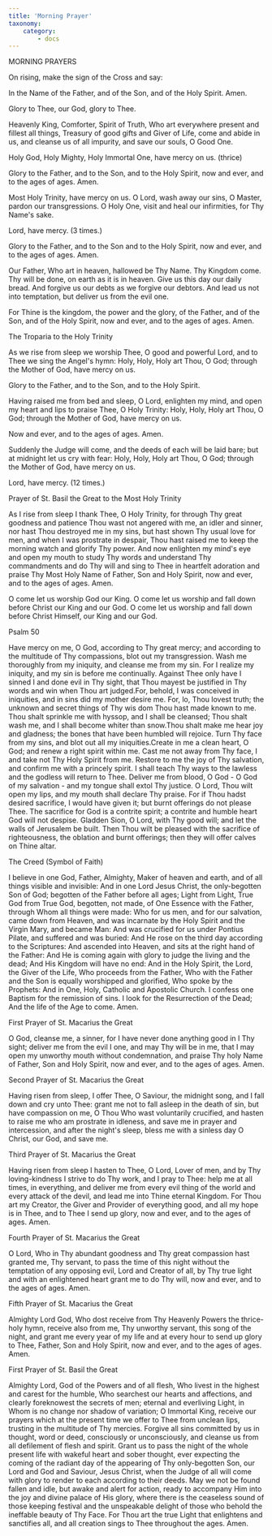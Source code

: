 ```yaml
---
title: 'Morning Prayer'
taxonomy:
    category:
        - docs
---
```


MORNING PRAYERS

On rising, make the sign of the Cross and say:

In the Name of the Father, and of the Son, and of the Holy Spirit. Amen.

Glory to Thee, our God, glory to Thee.

Heavenly King, Comforter, Spirit of Truth, Who art everywhere present and fillest all things, Treasury of good gifts and Giver of Life, come and abide in us, and cleanse us of all impurity, and save our souls, O Good One.

Holy God, Holy Mighty, Holy Immortal One, have mercy on us. (thrice)

Glory to the Father, and to the Son, and to the Holy Spirit, now and ever, and to the ages of ages. Amen.

Most Holy Trinity, have mercy on us. O Lord, wash away our sins, O Master, pardon our transgressions. O Holy One, visit and heal our infirmities, for Thy Name's sake.

Lord, have mercy. (3 times.)

Glory to the Father, and to the Son and to the Holy Spirit, now and ever, and to the ages of ages. Amen.

Our Father, Who art in heaven, hallowed be Thy Name. Thy Kingdom come. Thy will be done, on earth as it is in heaven. Give us this day our daily bread. And forgive us our debts as we forgive our debtors. And lead us not into temptation, but deliver us from the evil one.

For Thine is the kingdom, the power and the glory, of the Father, and of the Son, and of the Holy Spirit, now and ever, and to the ages of ages. Amen.

The Troparia to the Holy Trinity

As we rise from sleep we worship Thee, O good and powerful Lord, and to Thee we sing the Angel's hymn: Holy, Holy, Holy art Thou, O God; through the Mother of God, have mercy on us.

Glory to the Father, and to the Son, and to the Holy Spirit.

Having raised me from bed and sleep, O Lord, enlighten my mind, and open my heart and lips to praise Thee, O Holy Trinity: Holy, Holy, Holy art Thou, O God; through the Mother of God, have mercy on us.

Now and ever, and to the ages of ages. Amen.

Suddenly the Judge will come, and the deeds of each will be laid bare; but at midnight let us cry with fear: Holy, Holy, Holy art Thou, O God; through the Mother of God, have mercy on us.

Lord, have mercy. (12 times.)

Prayer of St. Basil the Great to the Most Holy Trinity

As I rise from sleep I thank Thee, O Holy Trinity, for through Thy great goodness and patience Thou wast not angered with me, an idler and sinner, nor hast Thou destroyed me in my sins, but hast shown Thy usual love for men, and when I was prostrate in despair, Thou hast raised me to keep the morning watch and glorify Thy power. And now enlighten my mind's eye and open my mouth to study Thy words and understand Thy commandments and do Thy will and sing to Thee in heartfelt adoration and praise Thy Most Holy Name of Father, Son and Holy Spirit, now and ever, and to the ages of ages. Amen.

O come let us worship God our King.
O come let us worship and fall down before Christ our King and our God.
O come let us worship and fall down before Christ Himself, our King and our God.

Psalm 50

Have mercy on me, O God, according to Thy great mercy; and according to the multitude of Thy compassions, blot out my transgression. Wash me thoroughly from my iniquity, and cleanse me from my sin. For I realize my iniquity, and my sin is before me continually. Against Thee only have I sinned I and done evil in Thy sight, that Thou mayest be justified in Thy words and win when Thou art judged.For, behold, I was conceived in iniquities, and in sins did my mother desire me. For, lo, Thou lovest truth; the unknown and secret things of Thy wis dom Thou hast made known to me. Thou shalt sprinkle me with hyssop, and I shall be cleansed; Thou shalt wash me, and I shall become whiter than snow.Thou shalt make me hear joy and gladness; the bones that have been humbled will rejoice. Turn Thy face from my sins, and blot out all my iniquities.Create in me a clean heart, O God; and renew a right spirit within me. Cast me not away from Thy face, I and take not Thy Holy Spirit from me. Restore to me the joy of Thy salvation, and confirm me with a princely spirit. I shall teach Thy ways to the lawless and the godless will return to Thee. Deliver me from blood, O God - O God of my salvation - and my tongue shall extol Thy justice. O Lord, Thou wilt open my lips, and my mouth shall declare Thy praise. For if Thou hadst desired sacrifice, I would have given it; but burnt offerings do not please Thee. The sacrifice for God is a contrite spirit; a contrite and humble heart God will not despise. Gladden Sion, O Lord, with Thy good will; and let the walls of Jerusalem be built. Then Thou wilt be pleased with the sacrifice of righteousness, the oblation and burnt offerings; then they will offer calves on Thine altar.

The Creed (Symbol of Faith)

I believe in one God, Father, Almighty, Maker of heaven and earth, and of all things visible and invisible: And in one Lord Jesus Christ, the only-begotten Son of God; begotten of the Father before all ages; Light from Light, True God from True God, begotten, not made, of One Essence with the Father, through Whom all things were made: Who for us men, and for our salvation, came down from Heaven, and was incarnate by the Holy Spirit and the Virgin Mary, and became Man: And was crucified for us under Pontius Pilate, and suffered and was buried: And He rose on the third day according to the Scriptures: And ascended into Heaven, and sits at the right hand of the Father: And He is coming again with glory to judge the living and the dead; And His Kingdom will have no end: And in the Holy Spirit, the Lord, the Giver of the Life, Who proceeds from the Father, Who with the Father and the Son is equally worshipped and glorified, Who spoke by the Prophets: And in One, Holy, Catholic and Apostolic Church. I confess one Baptism for the remission of sins. I look for the Resurrection of the Dead; And the life of the Age to come. Amen.


First Prayer of St. Macarius the Great

O God, cleanse me, a sinner, for I have never done anything good in I Thy sight; deliver me from the evil I one, and may Thy will be in me, that I may open my unworthy mouth without condemnation, and praise Thy holy Name of Father, Son and Holy Spirit, now and ever, and to the ages of ages. Amen.

Second Prayer of St. Macarius the Great

Having risen from sleep, I offer Thee, O Saviour, the midnight song, and I fall down and cry unto Thee: grant me not to fall asleep in the death of sin, but have compassion on me, O Thou Who wast voluntarily crucified, and hasten to raise me who am prostrate in idleness, and save me in prayer and intercession, and after the night's sleep, bless me with a sinless day O Christ, our God, and save me.

Third Prayer of St. Macarius the Great

Having risen from sleep I hasten to Thee, O Lord, Lover of men, and by Thy loving-kindness I strive to do Thy work, and I pray to Thee: help me at all times, in everything, and deliver me from every evil thing of the world and every attack of the devil, and lead me into Thine eternal Kingdom. For Thou art my Creator, the Giver and Provider of everything good, and all my hope is in Thee, and to Thee I send up glory, now and ever, and to the ages of ages. Amen.

Fourth Prayer of St. Macarius the Great

O Lord, Who in Thy abundant goodness and Thy great compassion hast granted me, Thy servant, to pass the time of this night without the temptation of any opposing evil, Lord and Creator of all, by Thy true light and with an enlightened heart grant me to do Thy will, now and ever, and to the ages of ages. Amen.

Fifth Prayer of St. Macarius the Great

Almighty Lord God, Who dost receive from Thy Heavenly Powers the thrice-holy hymn, receive also from me, Thy unworthy servant, this song of the night, and grant me every year of my life and at every hour to send up glory to Thee, Father, Son and Holy Spirit, now and ever, and to the ages of ages. Amen.

First Prayer of St. Basil the Great

Almighty Lord, God of the Powers and of all flesh, Who livest in the highest and carest for the humble, Who searchest our hearts and affections, and clearly foreknowest the secrets of men; eternal and everliving Light, in Whom is no change nor shadow of variation; O Immortal King, receive our prayers which at the present time we offer to Thee from unclean lips, trusting in the multitude of Thy mercies. Forgive all sins committed by us in thought, word or deed, consciously or unconsciously, and cleanse us from all defilement of flesh and spirit. Grant us to pass the night of the whole present life with wakeful heart and sober thought, ever expecting the coming of the radiant day of the appearing of Thy only-begotten Son, our Lord and God and Saviour, Jesus Christ, when the Judge of all will come with glory to render to each according to their deeds. May we not be found fallen and idle, but awake and alert for action, ready to accompany Him into the joy and divine palace of His glory, where there is the ceaseless sound of those keeping festival and the unspeakable delight of those who behold the ineffable beauty of Thy Face. For Thou art the true Light that enlightens and sanctifies all, and all creation sings to Thee throughout the ages. Amen.
